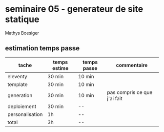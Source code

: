 # seminaire 05 - generateur de site statique

Mathys Boesiger

## estimation temps passe

| tache           | temps estime | temps passe | commentaire                   |
| --------------- | ------------ | ----------- | ----------------------------- |
| eleventy        | 30 min       | 10 min      |                               |
| template        | 30 min       | 10 min      |                               |
| generation      | 30 min       | 10 min      | pas compris ce que j'ai fait  |
| deploiement     | 30 min       | --          |                               |
| personalisation | 1h           | --          |                               |
| total           | 3h           | --          |                               |